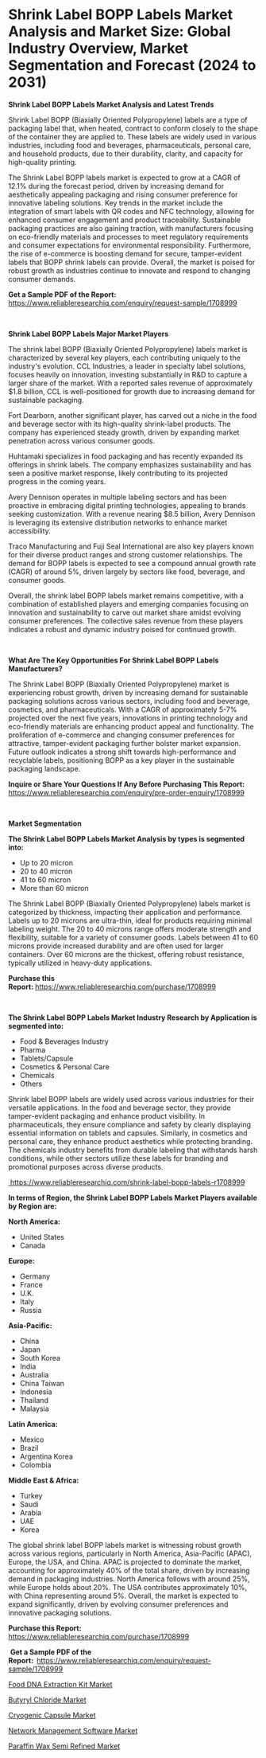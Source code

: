 <p><h1>Shrink Label BOPP Labels Market Analysis and Market Size: Global Industry Overview, Market Segmentation and Forecast (2024 to 2031)</h1></p><p><strong>Shrink Label BOPP Labels Market Analysis and Latest Trends</strong></p>
<p><p>Shrink Label BOPP (Biaxially Oriented Polypropylene) labels are a type of packaging label that, when heated, contract to conform closely to the shape of the container they are applied to. These labels are widely used in various industries, including food and beverages, pharmaceuticals, personal care, and household products, due to their durability, clarity, and capacity for high-quality printing.</p><p>The Shrink Label BOPP labels market is expected to grow at a CAGR of 12.1% during the forecast period, driven by increasing demand for aesthetically appealing packaging and rising consumer preference for innovative labeling solutions. Key trends in the market include the integration of smart labels with QR codes and NFC technology, allowing for enhanced consumer engagement and product traceability. Sustainable packaging practices are also gaining traction, with manufacturers focusing on eco-friendly materials and processes to meet regulatory requirements and consumer expectations for environmental responsibility. Furthermore, the rise of e-commerce is boosting demand for secure, tamper-evident labels that BOPP shrink labels can provide. Overall, the market is poised for robust growth as industries continue to innovate and respond to changing consumer demands.</p></p>
<p><strong>Get a Sample PDF of the Report:&nbsp;</strong> <a href="https://www.reliableresearchiq.com/enquiry/request-sample/1708999?utm_campaign=1119&utm_medium=2&utm_source=Github&utm_content=ia&utm_term=05112024&utm_id=shrink-label-bopp-labels">https://www.reliableresearchiq.com/enquiry/request-sample/1708999</a></p>
<p>&nbsp;</p>
<p><strong>Shrink Label BOPP Labels Major Market Players</strong></p>
<p><p>The shrink label BOPP (Biaxially Oriented Polypropylene) labels market is characterized by several key players, each contributing uniquely to the industry's evolution. CCL Industries, a leader in specialty label solutions, focuses heavily on innovation, investing substantially in R&D to capture a larger share of the market. With a reported sales revenue of approximately $1.8 billion, CCL is well-positioned for growth due to increasing demand for sustainable packaging.</p><p>Fort Dearborn, another significant player, has carved out a niche in the food and beverage sector with its high-quality shrink-label products. The company has experienced steady growth, driven by expanding market penetration across various consumer goods.</p><p>Huhtamaki specializes in food packaging and has recently expanded its offerings in shrink labels. The company emphasizes sustainability and has seen a positive market response, likely contributing to its projected progress in the coming years.</p><p>Avery Dennison operates in multiple labeling sectors and has been proactive in embracing digital printing technologies, appealing to brands seeking customization. With a revenue nearing $8.5 billion, Avery Dennison is leveraging its extensive distribution networks to enhance market accessibility.</p><p>Traco Manufacturing and Fuji Seal International are also key players known for their diverse product ranges and strong customer relationships. The demand for BOPP labels is expected to see a compound annual growth rate (CAGR) of around 5%, driven largely by sectors like food, beverage, and consumer goods.</p><p>Overall, the shrink label BOPP labels market remains competitive, with a combination of established players and emerging companies focusing on innovation and sustainability to carve out market share amidst evolving consumer preferences. The collective sales revenue from these players indicates a robust and dynamic industry poised for continued growth.</p></p>
<p>&nbsp;</p>
<p><strong>What Are The Key Opportunities For Shrink Label BOPP Labels Manufacturers?</strong></p>
<p><p>The Shrink Label BOPP (Biaxially Oriented Polypropylene) market is experiencing robust growth, driven by increasing demand for sustainable packaging solutions across various sectors, including food and beverage, cosmetics, and pharmaceuticals. With a CAGR of approximately 5-7% projected over the next five years, innovations in printing technology and eco-friendly materials are enhancing product appeal and functionality. The proliferation of e-commerce and changing consumer preferences for attractive, tamper-evident packaging further bolster market expansion. Future outlook indicates a strong shift towards high-performance and recyclable labels, positioning BOPP as a key player in the sustainable packaging landscape.</p></p>
<p><strong>Inquire or Share Your Questions If Any Before Purchasing This Report:</strong> <a href="https://www.reliableresearchiq.com/enquiry/pre-order-enquiry/1708999?utm_campaign=1119&utm_medium=2&utm_source=Github&utm_content=ia&utm_term=05112024&utm_id=shrink-label-bopp-labels">https://www.reliableresearchiq.com/enquiry/pre-order-enquiry/1708999</a></p>
<p>&nbsp;</p>
<p><strong>Market Segmentation</strong></p>
<p><strong>The Shrink Label BOPP Labels Market Analysis by types is segmented into:</strong></p>
<p><ul><li>Up to 20 micron</li><li>20 to 40 micron</li><li>41 to 60 micron</li><li>More than 60 micron</li></ul></p>
<p><p>The Shrink Label BOPP (Biaxially Oriented Polypropylene) labels market is categorized by thickness, impacting their application and performance. Labels up to 20 microns are ultra-thin, ideal for products requiring minimal labeling weight. The 20 to 40 microns range offers moderate strength and flexibility, suitable for a variety of consumer goods. Labels between 41 to 60 microns provide increased durability and are often used for larger containers. Over 60 microns are the thickest, offering robust resistance, typically utilized in heavy-duty applications.</p></p>
<p><strong>Purchase this Report:&nbsp;</strong><a href="https://www.reliableresearchiq.com/purchase/1708999?utm_campaign=1119&utm_medium=2&utm_source=Github&utm_content=ia&utm_term=05112024&utm_id=shrink-label-bopp-labels">https://www.reliableresearchiq.com/purchase/1708999</a></p>
<p>&nbsp;</p>
<p><strong>The Shrink Label BOPP Labels Market Industry Research by Application is segmented into:</strong></p>
<p><ul><li>Food & Beverages Industry</li><li>Pharma</li><li>Tablets/Capsule</li><li>Cosmetics & Personal Care</li><li>Chemicals</li><li>Others</li></ul></p>
<p><p>Shrink label BOPP labels are widely used across various industries for their versatile applications. In the food and beverage sector, they provide tamper-evident packaging and enhance product visibility. In pharmaceuticals, they ensure compliance and safety by clearly displaying essential information on tablets and capsules. Similarly, in cosmetics and personal care, they enhance product aesthetics while protecting branding. The chemicals industry benefits from durable labeling that withstands harsh conditions, while other sectors utilize these labels for branding and promotional purposes across diverse products.</p></p>
<p><a href="https://www.reliableresearchiq.com/shrink-label-bopp-labels-r1708999?utm_campaign=1119&utm_medium=2&utm_source=Github&utm_content=ia&utm_term=05112024&utm_id=shrink-label-bopp-labels">&nbsp;https://www.reliableresearchiq.com/shrink-label-bopp-labels-r1708999</a></p>
<p><strong>In terms of Region, the Shrink Label BOPP Labels Market Players available by Region are:</strong></p>
<p>
    <p> <strong> North America: </strong>
        <ul>
            <li>United States</li>
            <li>Canada</li>
        </ul>
        </p> 
    <p> <strong> Europe: </strong>
        <ul>
            <li>Germany</li>
            <li>France</li>
            <li>U.K.</li>
            <li>Italy</li>
            <li>Russia</li>
        </ul>
        </p> 
    <p> <strong> Asia-Pacific: </strong>
        <ul>
            <li>China</li>
            <li>Japan</li>
            <li>South Korea</li>
            <li>India</li>
            <li>Australia</li>
            <li>China Taiwan</li>
            <li>Indonesia</li>
            <li>Thailand</li>
            <li>Malaysia</li>
        </ul>
        </p> 
    <p> <strong> Latin America: </strong>
        <ul>
            <li>Mexico</li>
            <li>Brazil</li>
            <li>Argentina Korea</li>
            <li>Colombia</li>
        </ul>
        </p> 
    <p> <strong> Middle East & Africa: </strong>
        <ul>
            <li>Turkey</li>
            <li>Saudi</li>
            <li>Arabia</li>
            <li>UAE</li>
            <li>Korea</li>
        </ul>
    </p>
    </p>
<p><p>The global shrink label BOPP labels market is witnessing robust growth across various regions, particularly in North America, Asia-Pacific (APAC), Europe, the USA, and China. APAC is projected to dominate the market, accounting for approximately 40% of the total share, driven by increasing demand in packaging industries. North America follows with around 25%, while Europe holds about 20%. The USA contributes approximately 10%, with China representing around 5%. Overall, the market is expected to expand significantly, driven by evolving consumer preferences and innovative packaging solutions.</p></p>
<p><strong>Purchase this Report: </strong><a href="https://www.reliableresearchiq.com/purchase/1708999?utm_campaign=1119&utm_medium=2&utm_source=Github&utm_content=ia&utm_term=05112024&utm_id=shrink-label-bopp-labels">https://www.reliableresearchiq.com/purchase/1708999</a></p>
<p>&nbsp;<strong>Get a Sample PDF of the Report:&nbsp;&nbsp;</strong><a href="https://www.reliableresearchiq.com/enquiry/request-sample/1708999?utm_campaign=1119&utm_medium=2&utm_source=Github&utm_content=ia&utm_term=05112024&utm_id=shrink-label-bopp-labels">https://www.reliableresearchiq.com/enquiry/request-sample/1708999</a></p>
<p><strong></strong></p>
<p><p><a href="https://issuu.com/reportprime-2/docs/food-dna-extraction-kit-market-size_d4c4e844233a0c?utm_campaign=1119&utm_medium=2&utm_source=Github&utm_content=ia&utm_term=05112024&utm_id=shrink-label-bopp-labels">Food DNA Extraction Kit Market</a></p><p><a href="https://github.com/erskinemm93/Market-Research-Report-List-1/blob/main/butyryl-chloride-market.md?utm_campaign=1119&utm_medium=2&utm_source=Github&utm_content=ia&utm_term=05112024&utm_id=shrink-label-bopp-labels">Butyryl Chloride Market</a></p><p><a href="https://issuu.com/reportprime-2/docs/cryogenic-capsule-market-size-2030._f9bbf4de977f3e?utm_campaign=1119&utm_medium=2&utm_source=Github&utm_content=ia&utm_term=05112024&utm_id=shrink-label-bopp-labels">Cryogenic Capsule Market</a></p><p><a href="https://github.com/pespeyervi/Market-Research-Report-List-1/blob/main/network-management-software-market.md?utm_campaign=1119&utm_medium=2&utm_source=Github&utm_content=ia&utm_term=05112024&utm_id=shrink-label-bopp-labels">Network Management Software Market</a></p><p><a href="https://github.com/shivermasallash/Market-Research-Report-List-1/blob/main/paraffin-wax-semi-refined-market.md?utm_campaign=1119&utm_medium=2&utm_source=Github&utm_content=ia&utm_term=05112024&utm_id=shrink-label-bopp-labels">Paraffin Wax Semi Refined Market</a></p></p>